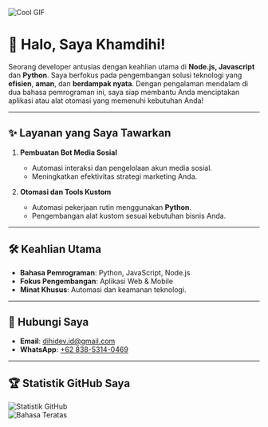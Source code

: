 ![Cool GIF](https://64.media.tumblr.com/49859d939f6eeb49e2fc33e3d78f1b93/tumblr_p65s5aE4Db1qimk8ao2_r1_540.gif)

# 👋 Halo, Saya Khamdihi!

Seorang developer antusias dengan keahlian utama di **Node.js, Javascript** dan **Python**. Saya berfokus pada pengembangan solusi teknologi yang **efisien**, **aman**, dan **berdampak nyata**. Dengan pengalaman mendalam di dua bahasa pemrograman ini, saya siap membantu Anda menciptakan aplikasi atau alat otomasi yang memenuhi kebutuhan Anda!

---

## ✨ **Layanan yang Saya Tawarkan**
1. **Pembuatan Bot Media Sosial**
   - Automasi interaksi dan pengelolaan akun media sosial.
   - Meningkatkan efektivitas strategi marketing Anda.

2. **Otomasi dan Tools Kustom**
   - Automasi pekerjaan rutin menggunakan **Python**.
   - Pengembangan alat kustom sesuai kebutuhan bisnis Anda.

---

## 🛠️ **Keahlian Utama**
- **Bahasa Pemrograman**: Python, JavaScript, Node.js  
- **Fokus Pengembangan**: Aplikasi Web & Mobile  
- **Minat Khusus**: Automasi dan keamanan teknologi.

---

## 📩 **Hubungi Saya**
- **Email**: [dihidev.id@gmail.com](mailto:dihidev.id@gmail.com)  
- **WhatsApp**: [+62 838-5314-0469](https://wa.me/6283853140469)  

---

## 🏆 **Statistik GitHub Saya**
![Statistik GitHub](https://github-readme-stats.vercel.app/api?username=khamdihi-dev&show_icons=true&theme=radical)  
![Bahasa Teratas](https://github-readme-stats.vercel.app/api/top-langs/?username=khamdihi-dev&layout=compact&theme=radical)  

